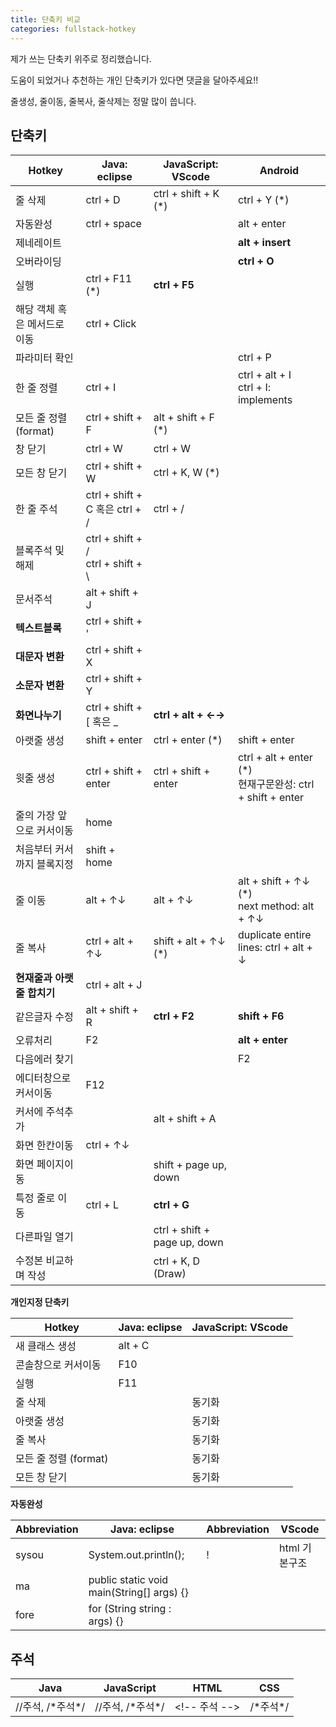 ```yaml
---
title: 단축키 비교
categories: fullstack-hotkey
---
```


제가 쓰는 단축키 위주로 정리했습니다.

도움이 되었거나 추천하는 개인 단축키가 있다면 댓글을 달아주세요!!

줄생성, 줄이동, 줄복사, 줄삭제는 정말 많이 씁니다.

## 단축키 


| Hotkey                       | Java: eclipse                          | JavaScript: VScode           | Android                                                      |
| ---------------------------- | -------------------------------------- | ---------------------------- | ------------------------------------------------------------ |
| 줄 삭제                      | ctrl + D                               | ctrl + shift + K (*)         | ctrl + Y (*)                                                 |
| 자동완성                     | ctrl + space                           |                              | alt + enter                                                  |
| 제네레이트                   |                                        |                              | **alt + insert**                                             |
| 오버라이딩                   |                                        |                              | **ctrl + O**                                                 |
| 실행                         | ctrl + F11 (*)                         | **ctrl + F5**                |                                                              |
| 해당 객체 혹은 메서드로 이동 | ctrl + Click                           |                              |                                                              |
| 파라미터 확인                |                                        |                              | ctrl + P                                                     |
| 한 줄 정렬                   | ctrl + I                               |                              | ctrl + alt + I<br />ctrl + I: implements                     |
| 모든 줄 정렬 (format)        | ctrl + shift + F                       | alt + shift + F (*)          |                                                              |
| 창 닫기                      | ctrl + W                               | ctrl + W                     |                                                              |
| 모든 창 닫기                 | ctrl + shift + W                       | ctrl + K, W (*)              |                                                              |
| 한 줄 주석                   | ctrl + shift + C 혹은 ctrl + /         | ctrl + /                     |                                                              |
| 블록주석 및 해제             | ctrl + shift + /<br />ctrl + shift + \ |                              |                                                              |
| 문서주석                     | alt + shift + J                        |                              |                                                              |
| **텍스트블록**               | ctrl + shift + '                       |                              |                                                              |
| **대문자 변환**              | ctrl + shift + X                       |                              |                                                              |
| **소문자 변환**              | ctrl + shift + Y                       |                              |                                                              |
| **화면나누기**               | ctrl + shift + [ 혹은 _                | **ctrl + alt + ←→**          |                                                              |
| 아랫줄 생성                  | shift + enter                          | ctrl + enter (*)             | shift + enter                                                |
| 윗줄 생성                    | ctrl + shift + enter                   | ctrl + shift + enter         | ctrl + alt + enter (*)<br />현재구문완성: ctrl + shift + enter |
| 줄의 가장 앞으로 커서이동    | home                                   |                              |                                                              |
| 처음부터 커서까지 블록지정   | shift + home                           |                              |                                                              |
| 줄 이동                      | alt + ↑↓                               | alt + ↑↓                     | alt + shift + ↑↓ (*)<br />next method: alt + ↑↓              |
| 줄 복사                      | ctrl + alt + ↑↓                        | shift + alt + ↑↓ (*)         | duplicate entire lines: ctrl + alt + ↓                       |
| **현재줄과 아랫줄 합치기**   | ctrl + alt + J                         |                              |                                                              |
| 같은글자 수정                | alt + shift + R                        | **ctrl + F2**                | **shift + F6**                                               |
| 오류처리                     | F2                                     |                              | **alt + enter**                                              |
| 다음에러 찾기                |                                        |                              | F2                                                           |
| 에디터창으로 커서이동        | F12                                    |                              |                                                              |
| 커서에 주석추가              |                                        | alt + shift + A              |                                                              |
| 화면 한칸이동                | ctrl + ↑↓                              |                              |                                                              |
| 화면 페이지이동              |                                        | shift + page up, down        |                                                              |
| 특정 줄로 이동               | ctrl + L                               | **ctrl + G**                 |                                                              |
| 다른파일 열기                |                                        | ctrl + shift + page up, down |                                                              |
| 수정본 비교하며 작성         |                                        | ctrl + K, D (Draw)           |                                                              |

**개인지정 단축키** 

| Hotkey                | Java: eclipse | JavaScript: VScode |
| --------------------- | ------------- | ------------------ |
| 새 클래스 생성        | alt + C       |                    |
| 콘솔창으로 커서이동   | F10           |                    |
| 실행                  | F11           |                    |
| 줄 삭제               |               | 동기화             |
| 아랫줄 생성           |               | 동기화             |
| 줄 복사               |               | 동기화             |
| 모든 줄 정렬 (format) |               | 동기화             |
| 모든 창 닫기          |               | 동기화             |

**자동완성** 

| Abbreviation | Java: eclipse                             | Abbreviation | VScode        |
| ------------ | ----------------------------------------- | ------------ | ------------- |
| sysou        | System.out.println();                     | !            | html 기본구조 |
| ma           | public static void main(String[] args) {} |              |               |
| fore         | for (String string : args) {}             |              |               |

## 주석

| Java              | JavaScript        | HTML           | CSS       |
| ----------------- | ----------------- | -------------- | --------- |
| //주석, /\*주석*/ | //주석, /\*주석*/ | \<!-- 주석 --> | /\*주석*/ |

